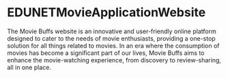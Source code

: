 # EDUNETMovieApplicationWebsite
The Movie Buffs website is an innovative and user-friendly online platform designed to cater to the needs of movie enthusiasts, providing a one-stop solution for all things related to movies. In an era where the consumption of movies has become a significant part of our lives, Movie Buffs aims to enhance the movie-watching experience, from discovery to review-sharing, all in one place.

 
      
   
